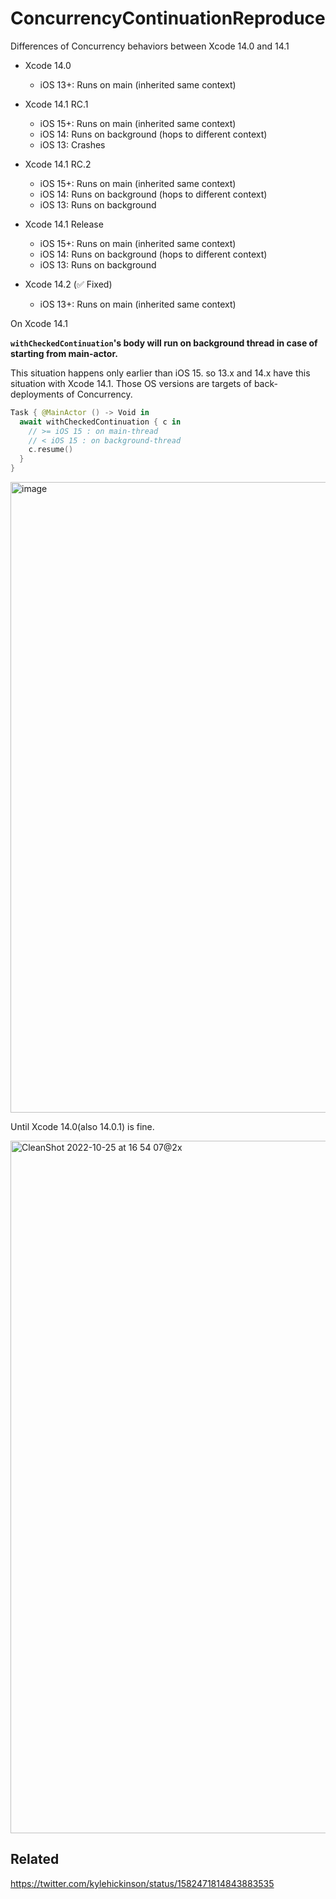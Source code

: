 # ConcurrencyContinuationReproduce

Differences of Concurrency behaviors between Xcode 14.0 and 14.1

- Xcode 14.0
  - iOS 13+: Runs on main (inherited same context)

- Xcode 14.1 RC.1
  - iOS 15+: Runs on main (inherited same context)
  - iOS 14: Runs on background (hops to different context)
  - iOS 13: Crashes 

- Xcode 14.1 RC.2
  - iOS 15+: Runs on main (inherited same context)
  - iOS 14: Runs on background (hops to different context)
  - iOS 13: Runs on background

- Xcode 14.1 Release
  - iOS 15+: Runs on main (inherited same context)
  - iOS 14: Runs on background (hops to different context)
  - iOS 13: Runs on background

- Xcode 14.2 (✅ Fixed)
  - iOS 13+: Runs on main (inherited same context)


On Xcode 14.1

**`withCheckedContinuation`'s body will run on background thread in case of starting from main-actor.**

This situation happens only earlier than iOS 15. so 13.x and 14.x have this situation with Xcode 14.1.
Those OS versions are targets of back-deployments of Concurrency.

```swift
Task { @MainActor () -> Void in
  await withCheckedContinuation { c in    
    // >= iOS 15 : on main-thread
    // < iOS 15 : on background-thread
    c.resume()
  }
}
```

<img width="1009" alt="image" src="https://user-images.githubusercontent.com/1888355/196978627-0551ca65-882a-445d-abf9-4ef1511805a0.png">

Until Xcode 14.0(also 14.0.1) is fine. 


<img width="1108" alt="CleanShot 2022-10-25 at 16 54 07@2x" src="https://user-images.githubusercontent.com/1888355/197716089-909b9e2d-3d6a-4b7f-a61a-b7841d105648.png">


## Related

https://twitter.com/kylehickinson/status/1582471814843883535
